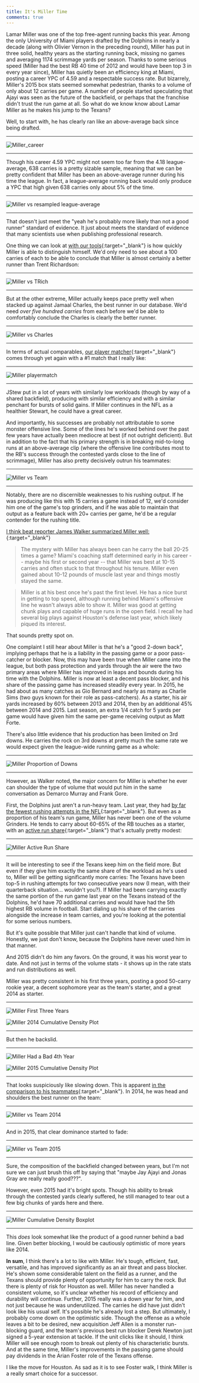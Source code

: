 ```yaml
---
title: It's Miller Time
comments: true
---
```


Lamar Miller was one of the top free-agent running backs this year. Among the only University of Miami players drafted by the Dolphins in nearly a decade (along with Olivier Vernon in the preceding round), Miller has put in three solid, healthy years as the starting running back, missing no games and averaging 1174 scrimmage yards per season. Thanks to some serious speed (Miller had the best RB 40 time of 2012 and would have been top 3 in every year since), Miller has quietly been an efficiency king at Miami, posting a career YPC of 4.59 and a respectable success rate. But bizarrely, Miller's 2015 box stats seemed somewhat pedestrian, thanks to a volume of only about 12 carries per game. A number of people started speculating that Ajayi was seen as the future of the backfield, or perhaps that the franchise didn't trust the run game at all. So what do we know know about Lamar Miller as he makes his jump to the Texans?  

Well, to start with, he has clearly ran like an above-average back since being drafted.  

* * *

![Miller_career](/Ground_Control/img/01Miller_career.png)  

* * *
  
Though his career 4.59 YPC might not seem too far from the 4.18 league-average, 638 carries is a pretty sizable sample, meaning that we can be pretty confident that Miller has been an above-average runner during his time the league. In fact, a league-average running back would only produce a YPC that high given 638 carries only about 5% of the time.  
  
* * *
  
![Miller vs resampled league-average](/Ground_Control/img/Miller_resampling.png)  
  
* * *
  
That doesn't just meet the "yeah he's probably more likely than not a good runner" standard of evidence. It just about meets the standard of evidence that many scientists use when publishing professional research.

One thing we can look at [with our tools](/Ground_Control/apps/rb_head2head/){:target="_blank"} is how quickly Miller is able to distinguish himself. We'd only need to see about a 100 carries of each to be able to conclude that Miller is almost certainly a better runner than Trent Richardson:  
  
* * *
  
![Miller vs TRich](/Ground_Control/img/Miller_vTRich.png)  
  
* * *
  
But at the other extreme, Miller actually keeps pace pretty well when stacked up against Jamaal Charles, the best runner in our database. We'd need _over five hundred carries_ from each before we'd be able to comfortably conclude the Charles is clearly the better runner.  
  
* * *
  
![Miller vs Charles](/Ground_Control/img/Miller_vJC.png)  
  
* * *
  
In terms of actual comparables, [our player matcher](/Ground_Control/apps/rb_distmatch/){:target="_blank"} comes through yet again with a #1 match that I really like:  
  
* * *
  
![Miller playermatch](/Ground_Control/img/Miller_playermatch.png)  
  
* * *
  
JStew put in a lot of years with similarly low workloads (though by way of a shared backfield), producing with similar efficiency and with a similar penchant for bursts of solid gains. If Miller continues in the NFL as a healthier Stewart, he could have a great career.  
  
And importantly, his successes are probably not attributable to some monster offensive line. Some of the lines he's worked behind over the past few years have actually been mediocre at best (if not outright deficient). But in addition to the fact that his primary strength is in breaking mid-to-long runs at an above-average clip (where the offensive line contributes most to the RB's success through the contested yards close to the line of scrimmage), Miller has also pretty decisively outrun his teammates:  
  
* * *
  
![Miller vs Team](/Ground_Control/img/Miller_team.png)  
  
* * *
  
Notably, there are no discernible weaknesses to his rushing output. If he was producing like this with 15 carries a game instead of 12, we'd consider him one of the game's top grinders, and if he was able to maintain that output as a feature back with 20+ carries per game, he'd be a regular contender for the rushing title.  
  
[I think beat reporter James Walker summarized Miller well:](http://espn.go.com/blog/nflnation/post/_/id/199485/can-lamar-miller-fill-the-texans-void-at-running-back){:target="_blank"}  
  
>The mystery with Miller has always been can he carry the ball 20-25 times a game? Miami's coaching staff determined early in his career -- maybe his first or second year -- that Miller was best at 10-15 carries and often stuck to that throughout his tenure. Miller even gained about 10-12 pounds of muscle last year and things mostly stayed the same.

>Miller is at his best once he's past the first level. He has a nice burst in getting to top speed, although running behind Miami's offensive line he wasn't always able to show it. Miller was good at getting chunk plays and capable of huge runs in the open field. I recall he had several big plays against Houston's defense last year, which likely piqued its interest.
  
That sounds pretty spot on.

One complaint I still hear about Miller is that he's a "good 2-down back", implying perhaps that he is a liability in the passing game or a poor pass-catcher or blocker. Now, this may have been true when Miller came into the league, but both pass protection and yards through the air were the two primary areas where Miller has improved in leaps and bounds during his time with the Dolphins. Miller is now at least a decent pass blocker, and his share of the passing game has increased steadily every year. In 2015, he had about as many catches as Gio Bernard and nearly as many as Charlie Sims (two guys known for their role as pass-catchers). As a starter, his air yards increased by 60% between 2013 and 2014, then by an additional 45% between 2014 and 2015. Last season, an extra 1/4 catch for 5 yards per game would have given him the same per-game receiving output as Matt Forte.  
  
There's also little evidence that his production has been limited on 3rd downs. He carries the rock on 3rd downs at pretty much the same rate we would expect given the league-wide running game as a whole:  
  
* * *
  
![Miller Proportion of Downs](/Ground_Control/img/Miller_downprop.png)  
  
* * *
  
However, as Walker noted, the major concern for Miller is whether he ever can shoulder the type of volume that would put him in the same conversation as Demarco Murray and Frank Gore.  
  
First, the Dolphins just aren't a run-heavy team. Last year, they had [by far the fewest rushing attempts in the NFL](http://espn.go.com/nfl/statistics/team/_/stat/rushing/sort/rushingAttempts){:target="_blank"}. But even as a proportion of his team's run game, Miller has never been one of the volume Grinders. He tends to carry about 60-65% of the RB touches as a starter, with an [active run share](/Ground_Control/apps/rb_vsteam/){:target="_blank"} that's actually pretty modest:  
  
* * *
  
![Miller Active Run Share](/Ground_Control/img/Miller_runshare.png)  
  
* * *
  
It will be interesting to see if the Texans keep him on the field more. But even if they give him exactly the same share of the workload as he's used to, Miller will be getting significantly more carries: The Texans have been top-5 in rushing attempts for two consecutive years now (I mean, with their quarterback situation... wouldn't you?). If Miller had been carrying exactly the same portion of the run game last year on the Texans instead of the Dolphins, he'd have 70 additional carries and would have had the 5th highest RB volume in football. Start dialing up his share of the carries alongside the increase in team carries, and you're looking at the potential for some serious numbers.  
  
But it's quite possible that Miller just can't handle that kind of volume. Honestly, we just don't know, because the Dolphins have never used him in that manner.  
  
And 2015 didn't do him any favors. On the ground, it was his worst year to date. And not just in terms of the volume stats - it shows up in the rate stats and run distributions as well.  
  
Miller was pretty consistent in his first three years, posting a good 50-carry rookie year, a decent sophomore year as the team's starter, and a great 2014 as starter.  
  
* * *
  
![Miller First Three Years](/Ground_Control/img/Miller_years1to3.png)  
  
![Miller 2014 Cumulative Density Plot](/Ground_Control/img/Miller_2014.png)  
  
* * *
  
But then he backslid.  
  
* * *
  
![Miller Had a Bad 4th Year](/Ground_Control/img/Miller_Yearcomp.png)  
  
![Miller 2015 Cumulative Density Plot](/Ground_Control/img/Miller_2015.png)  
  
* * *
  
That looks suspiciously like slowing down. This is apparent [in the comparison to his teammates](/Ground_Control/apps/rb_vsteam/){:target="_blank"}. In 2014, he was head and shoulders the best runner on the team:  
  
* * *
  
![Miller vs Team 2014](/Ground_Control/img/Miller_team14.png)  
  
* * *
  
And in 2015, that clear dominance started to fade:
  
* * *
  
![Miller vs Team 2015](/Ground_Control/img/Miller_team15.png)  
  
* * *
  
Sure, the composition of the backfield changed between years, but I'm not sure we can just brush this off by saying that "maybe Jay Ajayi and Jonas Gray are really really good???".  
  
However, even 2015 had it's bright spots. Though his ability to break through the contested yards clearly suffered, he still managed to tear out a few big chunks of yards here and there.  
  
* * *
  
![Miller Cumulative Density Boxplot](/Ground_Control/img/Miller_cumdenbox15.png)  
  
* * *
  
This _does_ look somewhat like the product of a good runner behind a bad line. Given better blocking, I would be cautiously optimistic of more years like 2014.  
  
__In sum__, I think there's a lot to like with Miller. He's tough, efficient, fast, versatile, and has improved significantly as an air threat and pass blocker. He's shown some considerable talent on the field as a runner, and the Texans should provide plenty of opportunity for him to carry the rock. But there is plenty of risk for Houston as well. Miller has never handled a consistent volume, so it's unclear whether his record of efficiency and durability will continue. Further, 2015 really was a down year for him, and not just because he was underutilized. The carries he did have just didn't look like his usual self. It's possible he's already lost a step. But ultimately, I probably come down on the optimistic side. Though the offense as a whole leaves a bit to be desired, new acquisition Jeff Allen is a monster run-blocking guard, and the team's previous best run blocker Derek Newton just signed a 5-year extension at tackle. If the unit clicks like it should, I think Miller will see enough room to break out plenty of his characteristic bursts. And at the same time, Miller's improvements in the passing game should pay dividends in the Arian Foster role of the Texans offense.
  
I like the move for Houston. As sad as it is to see Foster walk, I think Miller is a really smart choice for a successor.

